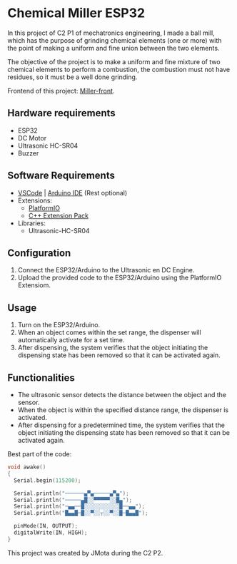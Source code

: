 # Chemical Miller ESP32

In this project of C2 P1 of mechatronics engineering, I made a ball mill, which has the purpose of grinding chemical elements (one or more) with the point of making a uniform and fine union between the two elements.

The objective of the project is to make a uniform and fine mixture of two chemical elements to perform a combustion, the combustion must not have residues, so it must be a well done grinding.

Frontend of this project: [Miller-front](https://github.com/jdic/MIller-front).

## Hardware requirements

- ESP32
- DC Motor
- Ultrasonic HC-SR04
- Buzzer

## Software Requirements

- [VSCode](https://code.visualstudio.com/) | [Arduino IDE](https://www.arduino.cc/en/software) (Rest optional)
- Extensions:
  - [PlatformIO](https://platformio.org/)
  - [C++ Extension Pack](https://marketplace.visualstudio.com/items?itemName=ms-vscode.cpptools-extension-pack)
- Libraries:
  - Ultrasonic-HC-SR04

## Configuration

1. Connect the ESP32/Arduino to the Ultrasonic en DC Engine.
2. Upload the provided code to the ESP32/Arduino using the PlatformIO Extensiom.

## Usage

1. Turn on the ESP32/Arduino.
2. When an object comes within the set range, the dispenser will automatically activate for a set time.
3. After dispensing, the system verifies that the object initiating the dispensing state has been removed so that it can be activated again.

## Functionalities

- The ultrasonic sensor detects the distance between the object and the sensor.
- When the object is within the specified distance range, the dispenser is activated.
- After dispensing for a predetermined time, the system verifies that the object initiating the dispensing state has been removed so that it can be activated again.

Best part of the code:

```c++
void awake()
{
  Serial.begin(115200);

  Serial.println("──────▄▀▄─────▄▀▄");
  Serial.println("─────▄█░░▀▀▀▀▀░░█▄");
  Serial.println("─▄▄──█░░░░░░░░░░░█──▄▄");
  Serial.println("█▄▄█─█░░▀░░┬░░▀░░█─█▄▄█");

  pinMode(IN, OUTPUT);
  digitalWrite(IN, HIGH);
}
```

This project was created by JMota during the C2 P2.